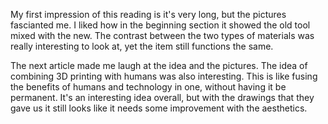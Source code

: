 My first impression of this reading is it's very long, but the pictures fascianted me. I liked how in the beginning section it showed the old tool mixed with the new. The contrast between the two types of materials was really interesting to look at, yet the item still functions the same. 

The next article made me laugh at the idea and the pictures. The idea of combining 3D printing with humans was also interesting. This is like fusing the benefits of humans and technology in one, without having it be permanent. It's an interesting idea overall, but with the drawings that they gave us it still looks like it needs some improvement with the aesthetics.
